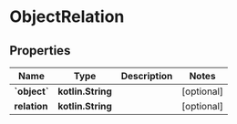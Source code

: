 
# ObjectRelation

## Properties
Name | Type | Description | Notes
------------ | ------------- | ------------- | -------------
**&#x60;object&#x60;** | **kotlin.String** |  |  [optional]
**relation** | **kotlin.String** |  |  [optional]




